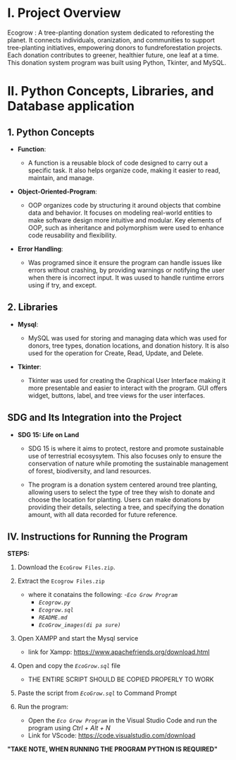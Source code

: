 # I. Project Overview 

Ecogrow : A tree-planting donation system dedicated to reforesting the planet. It connects individuals, oranization, and communities to support tree-planting initiatives, empowering donors to fundreforestation projects. Each donation contributes to greener, healthier future, one leaf at a time. This donation system program was built using Python, Tkinter, and MySQL.

# II. Python Concepts, Libraries, and Database application


## 1. Python Concepts

  - **Function**:
    
      - A function is a reusable block of code designed to carry out a specific task. It also helps organize code, making it easier to read, maintain, and manage.
        
  - **Object-Oriented-Program**:
    
      - OOP organizes code by structuring it around objects that combine data and behavior. It focuses on modeling real-world entities to make software design more intuitive and modular. Key elements of OOP, such as inheritance and polymorphism were used to enhance code reusability and flexibility.
        
  - **Error Handling**:

      - Was programed since it ensure the program can handle issues like errors without crashing, by providing warnings or notifying the user when there is incorrect input. It was uused to handle runtime errors using if try, and except.
          
## 2. Libraries

  - **Mysql**:
      - MySQL was used for storing and managing data which was used for donors, tree types, donation locations, and donation history. It is also used for the operation for Create, Read, Update, and Delete.
   
   - **Tkinter**:
       - Tkinter was used for creating the Graphical User Interface making it more presentable and easier to interact with the program. GUI offers widget, buttons, label, and tree views for the user interfaces.

## SDG and Its Integration into the Project

   - **SDG 15: Life on Land**
     
       - SDG 15 is where it aims to protect, restore and promote sustainable use of terrestrial ecosysytem. This also focuses only to ensure the conservation of nature while promoting the sustainable management of forest, biodiversity, and land resources.
         
       - The program is a donation system centered around tree planting, allowing users to select the type of tree they wish to donate and choose the location for planting. Users can make donations by providing their details, selecting a tree, and specifying the donation amount, with all data recorded for future reference.

## IV. Instructions for Running the Program 

**STEPS:**

1. Download the `EcoGrow Files.zip`.

2. Extract the `Ecogrow Files.zip`
     - where it conatains the following:
         -*`Eco Grow Program`*
         - *`Ecogrow.py`*
         - *`Ecogrow.sql`*
         - *`README.md`*
         - *`EcoGrow_images(di pa sure)`*

3. Open XAMPP and start the Mysql service
     - link for Xampp: https://www.apachefriends.org/download.html
  
4. Open and copy the *`EcoGrow.sql`* file 
    - THE ENTIRE SCRIPT SHOULD BE COPIED PROPERLY TO WORK

5. Paste the script from *`EcoGrow.sql`* to Command Prompt
   
7. Run the program:
     - Open the *`Eco Grow Program`* in the Visual Studio Code and run the program using *Ctrl + Alt + N*
     - Link for VScode: https://code.visualstudio.com/download

**"TAKE NOTE, WHEN RUNNING THE PROGRAM PYTHON IS REQUIRED"**
   
